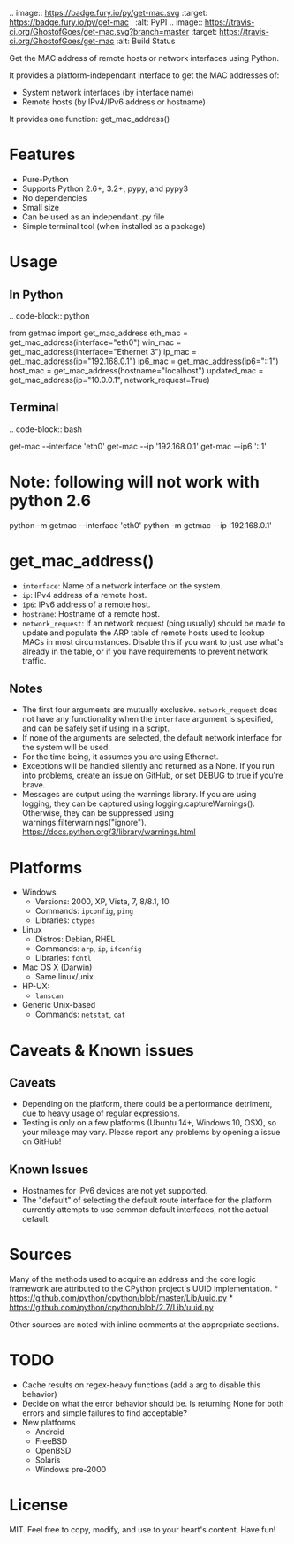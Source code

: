 .. image:: https://badge.fury.io/py/get-mac.svg
    :target: https://badge.fury.io/py/get-mac
    :alt: PyPI
.. image:: https://travis-ci.org/GhostofGoes/get-mac.svg?branch=master
    :target: https://travis-ci.org/GhostofGoes/get-mac
    :alt: Build Status


Get the MAC address of remote hosts or network interfaces using Python.

It provides a platform-independant interface to get the MAC addresses of:

* System network interfaces (by interface name)
* Remote hosts (by IPv4/IPv6 address or hostname)

It provides one function: get_mac_address()


Features
========

* Pure-Python
* Supports Python 2.6+, 3.2+, pypy, and pypy3
* No dependencies
* Small size
* Can be used as an independant .py file
* Simple terminal tool (when installed as a package)


Usage
=====

In Python
---------
.. code-block:: python

   from getmac import get_mac_address
   eth_mac = get_mac_address(interface="eth0")
   win_mac = get_mac_address(interface="Ethernet 3")
   ip_mac = get_mac_address(ip="192.168.0.1")
   ip6_mac = get_mac_address(ip6="::1")
   host_mac = get_mac_address(hostname="localhost")
   updated_mac = get_mac_address(ip="10.0.0.1", network_request=True)

Terminal
--------
.. code-block:: bash

   get-mac --interface 'eth0'
   get-mac --ip '192.168.0.1'
   get-mac --ip6 '::1'
   # Note: following will not work with python 2.6
   python -m getmac --interface 'eth0'
   python -m getmac --ip '192.168.0.1'


get_mac_address()
=================

* `interface`: Name of a network interface on the system.
* `ip`: IPv4 address of a remote host.
* `ip6`: IPv6 address of a remote host.
* `hostname`: Hostname of a remote host.
* `network_request`: If an network request (ping usually) should be made to update and populate the
ARP table of remote hosts used to lookup MACs in most circumstances. Disable this if you want to
just use what's already in the table, or if you have requirements to prevent network traffic.

Notes
----
* The first four arguments are mutually exclusive. `network_request` does not have any functionality
when the `interface` argument is specified, and can be safely set if using in a script.
* If none of the arguments are selected, the default network interface for the system will be used.
* For the time being, it assumes you are using Ethernet.
* Exceptions will be handled silently and returned as a None.
    If you run into problems, create an issue on GitHub,
    or set DEBUG to true if you're brave.
* Messages are output using the warnings library.
If you are using logging, they can be captured using logging.captureWarnings().
Otherwise, they can be suppressed using warnings.filterwarnings("ignore").
https://docs.python.org/3/library/warnings.html



Platforms
=========

* Windows
    * Versions: 2000, XP, Vista, 7, 8/8.1, 10
    * Commands: `ipconfig`, `ping`
    * Libraries: `ctypes`
* Linux
    * Distros: Debian, RHEL
    * Commands: `arp`, `ip`, `ifconfig`
    * Libraries: `fcntl`
* Mac OS X (Darwin)
    * Same linux/unix
* HP-UX:
    * `lanscan`
* Generic Unix-based
    * Commands: `netstat`, `cat`


Caveats & Known issues
======================

Caveats
-------
* Depending on the platform, there could be a performance detriment, due to heavy usage of
regular expressions.
* Testing is only on a few platforms (Ubuntu 14+, Windows 10, OSX), so your mileage may vary.
Please report any problems by opening a issue on GitHub!

Known Issues
------------
* Hostnames for IPv6 devices are not yet supported.
* The "default" of selecting the default route interface for the platform
currently attempts to use common default interfaces, not the actual default.

Sources
=======
Many of the methods used to acquire an address and the core logic framework
are attributed to the CPython project's UUID implementation.
    * https://github.com/python/cpython/blob/master/Lib/uuid.py
    * https://github.com/python/cpython/blob/2.7/Lib/uuid.py

Other sources are noted with inline comments at the appropriate sections.



TODO
====

* Cache results on regex-heavy functions (add a arg to disable this behavior)
* Decide on what the error behavior should be. Is returning None for both
errors and simple failures to find acceptable?
* New platforms
    * Android
    * FreeBSD
    * OpenBSD
    * Solaris
    * Windows pre-2000


License
=======
MIT. Feel free to copy, modify, and use to your heart's content. Have fun!
